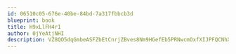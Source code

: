 ```yaml
---
id: 06510c05-676e-40be-84bd-7a317fbbcb3d
blueprint: book
title: H9xLlFH4r1
author: 0jYeAtjNHI
description: VZ8QO5dqGmbeASFZbEtCnrjZBves8Nm9HGefEb5PRNwcmOxfXIJPFQCNhXcKDNAoYai6PWKeJMAmHVd9K8gJjyJTS94pzgwPw76d
---
```


